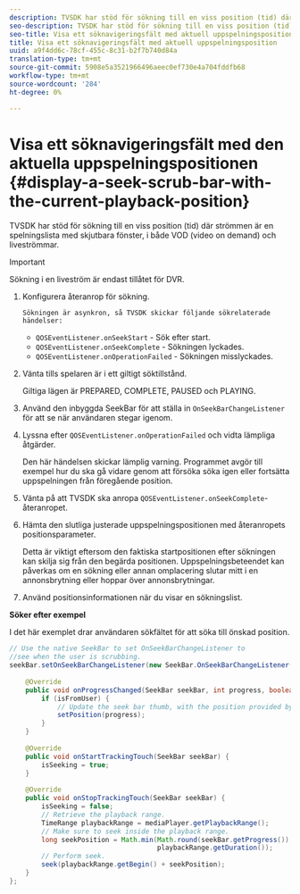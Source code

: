 ```yaml
---
description: TVSDK har stöd för sökning till en viss position (tid) där strömmen är en spelningslista med skjutbara fönster, i både VOD (video on demand) och liveströmmar.
seo-description: TVSDK har stöd för sökning till en viss position (tid) där strömmen är en spelningslista med skjutbara fönster, i både VOD (video on demand) och liveströmmar.
seo-title: Visa ett söknavigeringsfält med aktuell uppspelningsposition
title: Visa ett söknavigeringsfält med aktuell uppspelningsposition
uuid: a9f4dd6c-78cf-455c-8c31-b2f7b740d84a
translation-type: tm+mt
source-git-commit: 5908e5a3521966496aeec0ef730e4a704fddfb68
workflow-type: tm+mt
source-wordcount: '284'
ht-degree: 0%

---
```



# Visa ett söknavigeringsfält med den aktuella uppspelningspositionen {#display-a-seek-scrub-bar-with-the-current-playback-position}

TVSDK har stöd för sökning till en viss position (tid) där strömmen är en spelningslista med skjutbara fönster, i både VOD (video on demand) och liveströmmar.

>[!IMPORTANT]
>
>Sökning i en liveström är endast tillåtet för DVR.

1. Konfigurera återanrop för sökning.

       Sökningen är asynkron, så TVSDK skickar följande sökrelaterade händelser:
   
   * `QOSEventListener.onSeekStart` - Sök efter start.
   * `QOSEventListener.onSeekComplete` - Sökningen lyckades.
   * `QOSEventListener.onOperationFailed` - Sökningen misslyckades.

1. Vänta tills spelaren är i ett giltigt söktillstånd.

   Giltiga lägen är PREPARED, COMPLETE, PAUSED och PLAYING.

1. Använd den inbyggda SeekBar för att ställa in `OnSeekBarChangeListener` för att se när användaren stegar igenom.
1. Lyssna efter `QOSEventListener.onOperationFailed` och vidta lämpliga åtgärder.

   Den här händelsen skickar lämplig varning. Programmet avgör till exempel hur du ska gå vidare genom att försöka söka igen eller fortsätta uppspelningen från föregående position.

1. Vänta på att TVSDK ska anropa `QOSEventListener.onSeekComplete`-återanropet.
1. Hämta den slutliga justerade uppspelningspositionen med återanropets positionsparameter.

   Detta är viktigt eftersom den faktiska startpositionen efter sökningen kan skilja sig från den begärda positionen. Uppspelningsbeteendet kan påverkas om en sökning eller annan omplacering slutar mitt i en annonsbrytning eller hoppar över annonsbrytningar.

1. Använd positionsinformationen när du visar en sökningslist.

<!--<a id="example_9657AA855B6A4355B0E7D854596FFB54"></a>-->

**Söker efter exempel**

I det här exemplet drar användaren sökfältet för att söka till önskad position.

```java
// Use the native SeekBar to set OnSeekBarChangeListener to  
//see when the user is scrubbing. 
seekBar.setOnSeekBarChangeListener(new SeekBar.OnSeekBarChangeListener() { 
 
    @Override 
    public void onProgressChanged(SeekBar seekBar, int progress, boolean isFromUser) { 
        if (isFromUser) {  
            // Update the seek bar thumb, with the position provided by the user. 
            setPosition(progress); 
        } 
    } 
 
    @Override 
    public void onStartTrackingTouch(SeekBar seekBar) { 
        isSeeking = true; 
    } 
 
    @Override 
    public void onStopTrackingTouch(SeekBar seekBar) { 
        isSeeking = false; 
        // Retrieve the playback range. 
        TimeRange playbackRange = mediaPlayer.getPlaybackRange(); 
        // Make sure to seek inside the playback range. 
        long seekPosition = Math.min(Math.round(seekBar.getProgress()),  
                                     playbackRange.getDuration()); 
        // Perform seek. 
        seek(playbackRange.getBegin() + seekPosition); 
    } 
}; 
```


